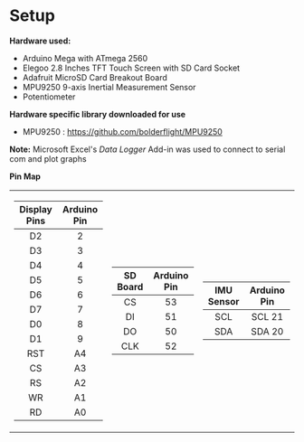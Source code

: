 Setup
=====

**Hardware used:**
- Arduino Mega with ATmega 2560
- Elegoo 2.8 Inches TFT Touch Screen with SD Card Socket
- Adafruit MicroSD Card Breakout Board
- MPU9250 9-axis Inertial Measurement Sensor
- Potentiometer

**Hardware specific library downloaded for use**
- MPU9250 : https://github.com/bolderflight/MPU9250

**Note:** Microsoft Excel's _Data Logger_ Add-in was used to connect to serial com and plot graphs

**Pin Map**

<p align="center">
<table>
<tr><td>

| Display Pins  	| Arduino Pin |
|:---:	          |:---:   	|
|       D2       	|   2    	|
|       D3       	|   3   	|
|       D4       	|   4   	|
|       D5       	|   5    	|
|       D6       	|   6   	|
|       D7       	|   7   	|
|       D0       	|   8    	|
|       D1       	|   9   	|
|       RST      	|   A4   	|
|       CS       	|   A3   	|
|       RS       	|   A2   	|
|       WR       	|   A1   	|
|       RD       	|   A0   	|

</td><td>

| SD Board  	| Arduino Pin |
|:---:	          |:---:   	|
|       CS       	|   53   	|
|       DI       	|   51  	|
|       DO       	|   50  	|
|       CLK      	|   52   	|

</td><td>

| IMU Sensor | Arduino Pin |
|:---:	          |:---:   	|
|       SCL       	|   SCL 21    	|
|       SDA       	|   SDA 20   	|
</td></tr> </table>

</p>

